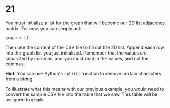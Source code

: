 # 21

You must initialize a list for the graph that will become our 2D list adjacency matrix. For now, you can simply put:

```python
graph = []
```

Then use the content of the CSV file to fill out the 2D list. Append each row into the graph list you just initialized. Remember that the values are separated by commas, and you must read in the values, and not the commas.

**Hint:** You can use Python's `split()` function to remove certain characters from a string.

To illustrate what this means with our previous example, you would need to convert the sample CSV file into the table that we saw. This table will be assigned to `graph`.

